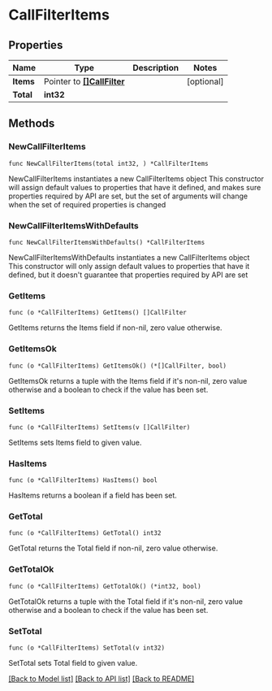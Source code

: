 # CallFilterItems

## Properties

Name | Type | Description | Notes
------------ | ------------- | ------------- | -------------
**Items** | Pointer to [**[]CallFilter**](CallFilter.md) |  | [optional]
**Total** | **int32** |  |

## Methods

### NewCallFilterItems

`func NewCallFilterItems(total int32, ) *CallFilterItems`

NewCallFilterItems instantiates a new CallFilterItems object
This constructor will assign default values to properties that have it defined,
and makes sure properties required by API are set, but the set of arguments
will change when the set of required properties is changed

### NewCallFilterItemsWithDefaults

`func NewCallFilterItemsWithDefaults() *CallFilterItems`

NewCallFilterItemsWithDefaults instantiates a new CallFilterItems object
This constructor will only assign default values to properties that have it defined,
but it doesn't guarantee that properties required by API are set

### GetItems

`func (o *CallFilterItems) GetItems() []CallFilter`

GetItems returns the Items field if non-nil, zero value otherwise.

### GetItemsOk

`func (o *CallFilterItems) GetItemsOk() (*[]CallFilter, bool)`

GetItemsOk returns a tuple with the Items field if it's non-nil, zero value otherwise
and a boolean to check if the value has been set.

### SetItems

`func (o *CallFilterItems) SetItems(v []CallFilter)`

SetItems sets Items field to given value.

### HasItems

`func (o *CallFilterItems) HasItems() bool`

HasItems returns a boolean if a field has been set.

### GetTotal

`func (o *CallFilterItems) GetTotal() int32`

GetTotal returns the Total field if non-nil, zero value otherwise.

### GetTotalOk

`func (o *CallFilterItems) GetTotalOk() (*int32, bool)`

GetTotalOk returns a tuple with the Total field if it's non-nil, zero value otherwise
and a boolean to check if the value has been set.

### SetTotal

`func (o *CallFilterItems) SetTotal(v int32)`

SetTotal sets Total field to given value.

[[Back to Model list]](../README.md#documentation-for-models) [[Back to API list]](../README.md#documentation-for-api-endpoints) [[Back to README]](../README.md)
